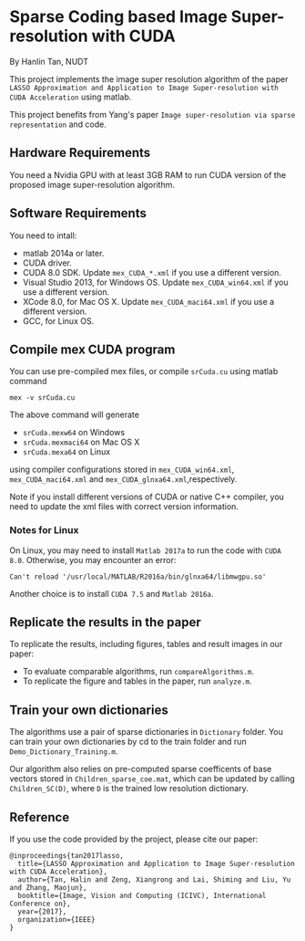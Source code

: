 # Sparse Coding based Image Super-resolution with CUDA

By Hanlin Tan, NUDT


This project implements the image super resolution algorithm of the paper ``
LASSO Approximation and Application to Image Super-resolution with CUDA Acceleration`` using matlab.

This project benefits from Yang's paper ``Image super-resolution via sparse representation`` and code.


## Hardware Requirements
You need a Nvidia GPU with at least 3GB RAM to run CUDA version of the proposed image super-resolution algorithm.

## Software Requirements
You need to intall:

+ matlab 2014a or later.
+ CUDA driver.
+ CUDA 8.0 SDK. Update ``mex_CUDA_*.xml`` if you use a different version.
+ Visual Studio 2013, for Windows OS. Update ``mex_CUDA_win64.xml`` if you use a different version.
+ XCode 8.0, for Mac OS X. Update ``mex_CUDA_maci64.xml`` if you use a different version.
+ GCC, for Linux OS.

## Compile mex CUDA program
You can use pre-compiled mex files, or compile ``srCuda.cu`` using matlab command

```
mex -v srCuda.cu
```
The above command will generate 

+ ``srCuda.mexw64`` on Windows
+ ``srCuda.mexmaci64`` on Mac OS X
+ ``srCuda.mexa64`` on Linux

using compiler configurations stored in ``mex_CUDA_win64.xml``, ``mex_CUDA_maci64.xml`` and ``mex_CUDA_glnxa64.xml``,respectively.

Note if you install different versions of CUDA or native C++ compiler, you need to update the xml files with correct version information.
### Notes for Linux
On Linux, you may need to install ``Matlab 2017a`` to run the code with ``CUDA 8.0``. Otherwise, you may encounter an error:
```
Can't reload '/usr/local/MATLAB/R2016a/bin/glnxa64/libmwgpu.so'
```

Another choice is to install ``CUDA 7.5`` and ``Matlab 2016a``.



## Replicate the results in the paper
To replicate the results, including figures, tables and result images in our paper:

+ To evaluate comparable algorithms, run ``compareAlgorithms.m``.
+ To replicate the figure and tables in the paper, run ``analyze.m``.

## Train your own dictionaries

The algorithms use a pair of sparse dictionaries in ``Dictionary`` folder. You can train your own dictionaries by cd to the train folder and run ``Demo_Dictionary_Training.m``. 

Our algorithm also relies on pre-computed sparse coefficents of base vectors stored in ``Children_sparse_coe.mat``, which can be updated by calling ``Children_SC(D)``, where ``D`` is the trained low resolution dictionary.

## Reference
If you use the code provided by the project, please cite our paper:

```
@inproceedings{tan2017lasso,
  title={LASSO Approximation and Application to Image Super-resolution with CUDA Acceleration},
  author={Tan, Halin and Zeng, Xiangrong and Lai, Shiming and Liu, Yu and Zhang, Maojun},
  booktitle={Image, Vision and Computing (ICIVC), International Conference on},
  year={2017},
  organization={IEEE}
}
``` 